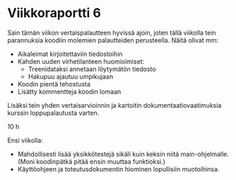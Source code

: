 # Viikkoraportti 6

Sain tämän viikon vertaispalautteen hyvissä ajoin, joten tällä viikolla tein parannuksia koodiin molemien palautteiden perusteella. Näitä olivat mm:
- Aikaleimat kirjoitettaviin tiedostoihin
- Kahden uuden virhetilanteen huomioimiset:
  - Treenidataksi annetaan löytymätön tiedosto
  - Hakupuu ajautuu umpikujaan
- Koodin pientä tehostusta
- Lisätty kommentteja koodin lomaan

Lisäksi tein yhden vertaisarvioinnin ja kartoitin dokumentaatiovaatimuksia kurssin loppupalautusta varten.

10 h

Ensi viikolla:
- Mahdollisesti lisää yksikkötestejä sikäli kuin keksin niitä main-ohjelmalle. (Moni koodinpätkä pitää ensin muuttaa funktioksi.)
- Käyttöohjeen ja toteutusdokumentin hiominen lopullisiin muotoihinsa.
